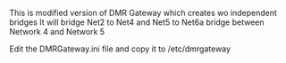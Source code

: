 This is modified version of DMR Gateway which creates wo independent bridges
It will bridge Net2 to Net4 and Net5 to Net6a bridge between Network 4 and Network 5

Edit the DMRGateway.ini file and copy it to /etc/dmrgateway


